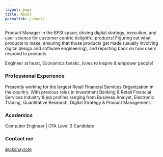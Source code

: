 ```yaml
---
layout: page
title: About
permalink: /about/
---
```


Product Manager in the BFSI space, driving digital strategy, execution, and user science for customer centric delightful products! Figuring out what products to make, ensuring that those products get made (usually involving digital design and software engineering), and reporting back on how users respond to products.

Engineer at heart, Economics fanatic, loves to inspire & empower people!

### Professional Experience

Presently working for the largest Retail Financial Services Organization in the country. With previous roles in Investment Banking & Retail Financial Services Industry & job profiles ranging from Business Analyst, Electronic Trading, Quantitative Research, Digital Strategy & Product Management.

### Academics

Computer Engineer | CFA Level 3 Candidate

### Contact me

[@akshayrote](https://twitter.com/akshayrote)
